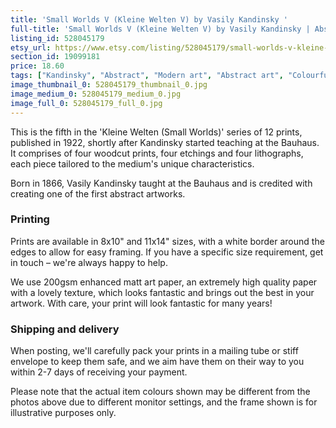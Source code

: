 ```yaml
---
title: 'Small Worlds V (Kleine Welten V) by Vasily Kandinsky '
full-title: 'Small Worlds V (Kleine Welten V) by Vasily Kandinsky | Abstract modern art | Fine art reproduction print | Bauhaus'
listing_id: 528045179
etsy_url: https://www.etsy.com/listing/528045179/small-worlds-v-kleine-welten-v-by-vasily?utm_source=site&utm_medium=api&utm_campaign=api
section_id: 19099181
price: 18.60
tags: ["Kandinsky", "Abstract", "Modern art", "Abstract art", "Colourful", "Bauhaus", "Art print", "Wall art", "Modernism"]
image_thumbnail_0: 528045179_thumbnail_0.jpg
image_medium_0: 528045179_medium_0.jpg
image_full_0: 528045179_full_0.jpg
---
```

This is the fifth in the &#39;Kleine Welten (Small Worlds)&#39; series of 12 prints, published in 1922, shortly after Kandinsky started teaching at the Bauhaus. It comprises of four woodcut prints, four etchings and four lithographs, each piece tailored to the medium&#39;s unique characteristics.

Born in 1866, Vasily Kandinsky taught at the Bauhaus and is credited with creating one of the first abstract artworks.

### Printing

Prints are available in 8x10&quot; and 11x14&quot; sizes, with a white border around the edges to allow for easy framing. If you have a specific size requirement, get in touch – we&#39;re always happy to help.

We use 200gsm enhanced matt art paper, an extremely high quality paper with a lovely texture, which looks fantastic and brings out the best in your artwork. With care, your print will look fantastic for many years!

### Shipping and delivery

When posting, we&#39;ll carefully pack your prints in a mailing tube or stiff envelope to keep them safe, and we aim have them on their way to you within 2-7 days of receiving your payment.

Please note that the actual item colours shown may be different from the photos above due to different monitor settings, and the frame shown is for illustrative purposes only.
